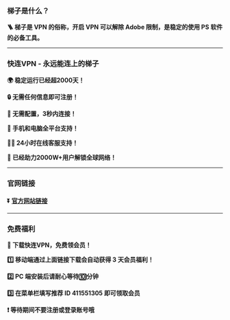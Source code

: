 ### 梯子是什么？

**🪜 梯子是 VPN 的俗称，开启 VPN 可以解除 Adobe 限制，是稳定的使用 PS 软件的必备工具。**

---
### 快连VPN - 永远能连上的梯子
**:earth_africa: 稳定运行已经超2000天！**

**:lock: 无需任何信息即可注册！**

**:rocket: 无需配置，3秒内连接！**

**:iphone: 手机和电脑全平台支持！**

**👩‍💻 24小时在线客服支持！**

**:man: 已经助力2000W+用户解锁全球网络！**

---
### 官网链接
#### :arrow_double_down: [官方网站链接](https://g5q5r8.onelink.me/o39Z/wtw0bti4)
---
### 免费福利
**:gift: 下载快连VPN，免费领会员！**

**:one: 移动端通过上面链接下载会自动获得 3 天会员福利！**

**:two: PC 端安装后请耐心等待:keycap_ten:分钟**

**:three: 在菜单栏填写推荐 ID 411551305 即可领取会员**

**:exclamation: 等待期间不要注册或登录账号哦**

